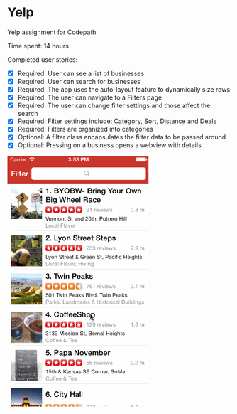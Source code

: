# Yelp
Yelp assignment for Codepath

Time spent: 14 hours

Completed user stories:

* [x] Required: User can see a list of businesses
* [x] Required: User can search for businesses
* [x] Required: The app uses the auto-layout feature to dynamically size rows
* [x] Required: The user can navigate to a Filters page
* [x] Required: The user can change filter settings and those affect the search
* [x] Required: Filter settings include: Category, Sort, Distance and Deals
* [x] Required: Filters are organized into categories
* [x] Optional: A filter class encapsulates the filter data to be passed around
* [x] Optional: Pressing on a business opens a webview with details

![Video Walkthrough](yelp.gif)